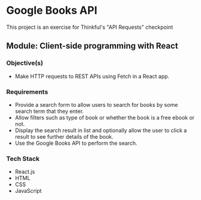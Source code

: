 # Google Books API

This project is an exercise for Thinkful's "API Requests" checkpoint

## Module: Client-side programming with React

### Objective(s)
* Make HTTP requests to REST APIs using Fetch in a React app.

### Requirements
* Provide a search form to allow users to search for books by some search term that they enter.
* Allow filters such as type of book or whether the book is a free ebook or not.
* Display the search result in list and optionally allow the user to click a result to see further details of the book.
* Use the Google Books API to perform the search.

### Tech Stack
* React.js
* HTML
* CSS
* JavaScript


